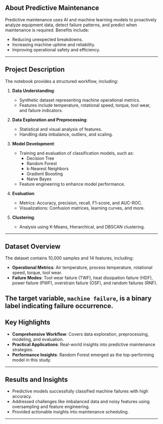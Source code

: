 
## About Predictive Maintenance

Predictive maintenance uses AI and machine learning models to proactively analyze equipment data, detect failure patterns, and predict when maintenance is required. Benefits include:

- Reducing unexpected breakdowns.
- Increasing machine uptime and reliability.
- Improving operational safety and efficiency.

---

## Project Description

The notebook provides a structured workflow, including:

1. **Data Understanding**:
   - Synthetic dataset representing machine operational metrics.
   - Features include temperature, rotational speed, torque, tool wear, and failure indicators.

2. **Data Exploration and Preprocessing**:
   - Statistical and visual analysis of features.
   - Handling data imbalance, outliers, and scaling.

3. **Model Development**:
   - Training and evaluation of classification models, such as:
     - Decision Tree
     - Random Forest
     - k-Nearest Neighbors
     - Gradient Boosting
     - Naive Bayes
   - Feature engineering to enhance model performance.

4. **Evaluation**:
   - Metrics: Accuracy, precision, recall, F1-score, and AUC-ROC.
   - Visualizations: Confusion matrices, learning curves, and more.

5. **Clustering**:
   - Analysis using K-Means, Hierarchical, and DBSCAN clustering.

---

## Dataset Overview

The dataset contains 10,000 samples and 14 features, including:
- **Operational Metrics**: Air temperature, process temperature, rotational speed, torque, tool wear.
- **Failure Modes**: Tool wear failure (TWF), heat dissipation failure (HDF), power failure (PWF), overstrain failure (OSF), and random failures (RNF).

The target variable, `machine failure`, is a binary label indicating failure occurrence.
---

## Key Highlights

- **Comprehensive Workflow**: Covers data exploration, preprocessing, modeling, and evaluation.
- **Practical Applications**: Real-world insights into predictive maintenance strategies.
- **Performance Insights**: Random Forest emerged as the top-performing model in this study.

---

## Results and Insights

- Predictive models successfully classified machine failures with high accuracy.
- Addressed challenges like imbalanced data and noisy features using oversampling and feature engineering.
- Provided actionable insights into maintenance scheduling.

---


